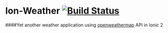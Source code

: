 # Ion-Weather [![Build Status](https://travis-ci.org/minibhati93/weather-ionic2.svg?branch=master)](https://travis-ci.org/minibhati93/weather-ionic2)
####Yet another weather application using [openweathermap](http://openweathermap.org/) API in Ionic 2
